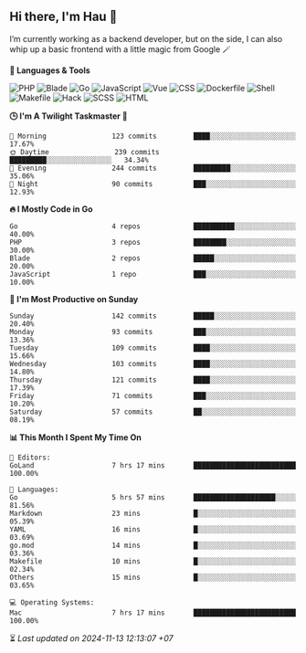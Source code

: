 ## Hi there, I'm Hau 👋
I’m currently working as a backend developer, but on the side, I can also whip up a basic frontend with a little magic from Google 🪄

<!--START_SECTION:readme-stats-->
**💬 Languages & Tools**

![PHP](https://img.shields.io/badge/PHP-63.61%25-4F5D95?&logo=PHP&labelColor=151b23)
![Blade](https://img.shields.io/badge/Blade-25.68%25-f7523f?&logo=Blade&labelColor=151b23)
![Go](https://img.shields.io/badge/Go-06.52%25-00ADD8?&logo=Go&labelColor=151b23)
![JavaScript](https://img.shields.io/badge/JavaScript-02.34%25-f1e05a?&logo=JavaScript&labelColor=151b23)
![Vue](https://img.shields.io/badge/Vue-01.18%25-41b883?&logo=Vue&labelColor=151b23)
![CSS](https://img.shields.io/badge/CSS-00.28%25-563d7c?&logo=CSS&labelColor=151b23)
![Dockerfile](https://img.shields.io/badge/Dockerfile-00.12%25-384d54?&logo=Dockerfile&labelColor=151b23)
![Shell](https://img.shields.io/badge/Shell-00.09%25-89e051?&logo=Shell&labelColor=151b23)
![Makefile](https://img.shields.io/badge/Makefile-00.07%25-427819?&logo=Makefile&labelColor=151b23)
![Hack](https://img.shields.io/badge/Hack-00.07%25-878787?&logo=Hack&labelColor=151b23)
![SCSS](https://img.shields.io/badge/SCSS-00.02%25-c6538c?&logo=SCSS&labelColor=151b23)
![HTML](https://img.shields.io/badge/HTML-00.01%25-e34c26?&logo=HTML&labelColor=151b23)


**🕒 I'm A Twilight Taskmaster 🌆**

```text
🌅 Morning                123 commits         ████░░░░░░░░░░░░░░░░░░░░░   17.67%
🌞 Daytime                239 commits         █████████░░░░░░░░░░░░░░░░   34.34%
🌆 Evening                244 commits         █████████░░░░░░░░░░░░░░░░   35.06%
🌙 Night                  90 commits          ███░░░░░░░░░░░░░░░░░░░░░░   12.93%
```

**🔥 I Mostly Code in Go**

```text
Go                       4 repos             ██████████░░░░░░░░░░░░░░░   40.00%
PHP                      3 repos             ████████░░░░░░░░░░░░░░░░░   30.00%
Blade                    2 repos             █████░░░░░░░░░░░░░░░░░░░░   20.00%
JavaScript               1 repo              ███░░░░░░░░░░░░░░░░░░░░░░   10.00%
```

**📅 I'm Most Productive on Sunday**

```text
Sunday                   142 commits         █████░░░░░░░░░░░░░░░░░░░░   20.40%
Monday                   93 commits          ███░░░░░░░░░░░░░░░░░░░░░░   13.36%
Tuesday                  109 commits         ████░░░░░░░░░░░░░░░░░░░░░   15.66%
Wednesday                103 commits         ████░░░░░░░░░░░░░░░░░░░░░   14.80%
Thursday                 121 commits         ████░░░░░░░░░░░░░░░░░░░░░   17.39%
Friday                   71 commits          ███░░░░░░░░░░░░░░░░░░░░░░   10.20%
Saturday                 57 commits          ██░░░░░░░░░░░░░░░░░░░░░░░   08.19%
```

**📊 This Month I Spent My Time On**

```text
📝 Editors:
GoLand                   7 hrs 17 mins       █████████████████████████   100.00%

💬 Languages:
Go                       5 hrs 57 mins       ████████████████████░░░░░   81.56%
Markdown                 23 mins             █░░░░░░░░░░░░░░░░░░░░░░░░   05.39%
YAML                     16 mins             █░░░░░░░░░░░░░░░░░░░░░░░░   03.69%
go.mod                   14 mins             █░░░░░░░░░░░░░░░░░░░░░░░░   03.36%
Makefile                 10 mins             █░░░░░░░░░░░░░░░░░░░░░░░░   02.34%
Others                   15 mins             █░░░░░░░░░░░░░░░░░░░░░░░░   03.65%

💻 Operating Systems:
Mac                      7 hrs 17 mins       █████████████████████████   100.00%
```



⏳ *Last updated on 2024-11-13 12:13:07 +07*
<!--END_SECTION:readme-stats-->
